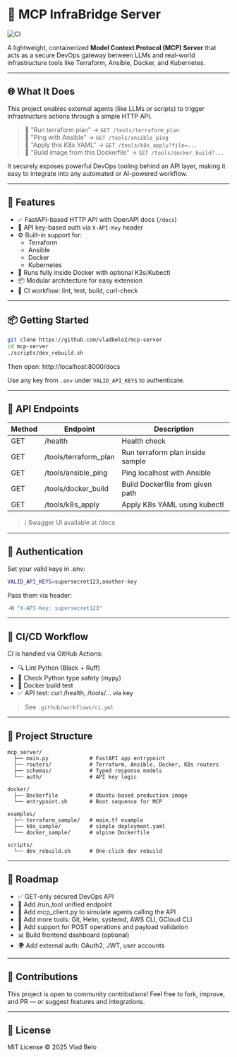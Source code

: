 # 🧠 MCP InfraBridge Server

![CI](https://github.com/vladbelo2/mcp-infrabridge/actions/workflows/ci.yml/badge.svg)

A lightweight, containerized **Model Context Protocol (MCP) Server** that acts as a secure DevOps gateway between LLMs and real-world infrastructure tools like Terraform, Ansible, Docker, and Kubernetes.

---

## 🌐 What It Does

This project enables external agents (like LLMs or scripts) to trigger infrastructure actions through a simple HTTP API.

> 🧠 "Run terraform plan" → `GET /tools/terraform_plan`  
> 🧠 "Ping with Ansible" → `GET /tools/ansible_ping`  
> 🧠 "Apply this K8s YAML" → `GET /tools/k8s_apply?file=...`  
> 🧠 "Build image from this Dockerfile" → `GET /tools/docker_build?...`

It securely exposes powerful DevOps tooling behind an API layer, making it easy to integrate into any automated or AI-powered workflow.

---

## 🚀 Features

- ✅ FastAPI-based HTTP API with OpenAPI docs (`/docs`)
- 🔐 API key-based auth via `X-API-Key` header
- ⚙️ Built-in support for:
  - Terraform
  - Ansible
  - Docker
  - Kubernetes
- 🐳 Runs fully inside Docker with optional K3s/Kubectl
- 📦 Modular architecture for easy extension
- 🧪 CI workflow: lint, test, build, curl-check

---

## 📦 Getting Started

```bash
git clone https://github.com/vladbelo2/mcp-server
cd mcp-server
./scripts/dev_rebuild.sh
```

Then open: http://localhost:8000/docs

Use any key from `.env` under `VALID_API_KEYS` to authenticate.

---

## 🔧 API Endpoints

| Method  |  Endpoint  |  Description |
|---------|------------|--------------|
| GET	  | /health    | Health check |
| GET	  | /tools/terraform_plan | Run terraform plan inside sample |
| GET	  | /tools/ansible_ping | Ping localhost with Ansible |
| GET	  | /tools/docker_build | Build Dockerfile from given path |
| GET	  | /tools/k8s_apply	| Apply K8s YAML using kubectl |

> ℹ️ Swagger UI available at /docs

---

## 🔐 Authentication

Set your valid keys in .env:
```bash
VALID_API_KEYS=supersecret123,another-key
```
Pass them via header:
```bash
-H "X-API-Key: supersecret123"
```

---

## 🧪 CI/CD Workflow

CI is handled via GitHub Actions:

- 🔍 Lint Python (Black + Ruff)
- 🐍 Check Python type safety (mypy)
- 🐳 Docker build test
- ✅ API test: curl /health, /tools/... via key

> See `.github/workflows/ci.yml`

---

## 📁 Project Structure

```text
mcp_server/
  ├── main.py             # FastAPI app entrypoint
  ├── routers/            # Terraform, Ansible, Docker, K8s routers
  ├── schemas/            # Typed response models
  └── auth/               # API key logic

docker/
  ├── Dockerfile          # Ubuntu-based production image
  └── entrypoint.sh       # Boot sequence for MCP

examples/
  ├── terraform_sample/   # main.tf example
  ├── k8s_sample/         # simple deployment.yaml
  └── docker_sample/      # alpine Dockerfile

scripts/
  └── dev_rebuild.sh      # One-click dev rebuild
```

---

## 🧠 Roadmap

- ✅ GET-only secured DevOps API
- 🔁 Add /run_tool unified endpoint
- 🧠 Add mcp_client.py to simulate agents calling the API
- 🔧 Add more tools: Git, Helm, systemd, AWS CLI, GCloud CLI
- 🧪 Add support for POST operations and payload validation
- 📊 Build frontend dashboard (optional)
- 🌍 Add external auth: OAuth2, JWT, user accounts

---

## 🤝 Contributions

This project is open to community contributions!
Feel free to fork, improve, and PR — or suggest features and integrations.

---

## 📜 License

MIT License © 2025 Vlad Belo